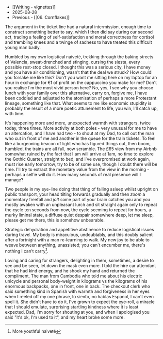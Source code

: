 - [[Writing - vignettes]]
- 2025-08-28
- Previous - [[06. Cornflakes]]

The argument in the ticket line had a natural intermission, enough time to construct something better to say, which I then did say during our second act, trading a feeling of self-satisfaction and moral correctness for cortisol and trembling knees and a twinge of sadness to have treated this difficult young man badly.

Humbled by my own logistical naiveté, trekking through the baking streets of Valencia, sweat-drenched and stinging, cursing the siesta, every possible rest-stop closed. I thought this was a serious city, I have money and you have air conditioning, wasn't that the deal we struck? How could you forsake me like this? Don't you want me sitting here on my laptop for an hour in exchange for €1 of profit on the cappuccino you make for me? Don't you realise I'm the most vivid person here? No, yes, I see why you choose lunch with your family over this alternative, carry on, forgive me, I have been coddled and adjusted to the atomisation of perhaps a more Protestant lineage, something like that. What seems to me like economic stupidity is probably the result of a more poetic attunement to life, you win, I'll catch up, with time.

It's happening more and more, unexpected warmth with strangers, twice today, three times. More activity at both poles - very unusual for me to have an altercation, and I have had two - to shout at my Dad, to call out the man who cut in front of me and another in the queue for the train tickets. To feel like a burgeoning beacon of light who has figured things out, then boom, humbled, the trains are all full, now scramble. The £65 view from my Airbnb somewhat ruined by the fact that I am will arrive at 1am, no time to explore the Gothic Quarter, straight to bed, and I've overpromised at work again, must rise early tomorrow, try to be of some use, though I doubt there will be time. I'll try to extract the monetary value from the view in the morning - perhaps a selfie will do it. How many seconds of real presence will I manage?

Two people in my eye-line doing that thing of falling asleep whilst upright on public transport, your head tilting forwards gradually and then *zoom* a momentary freefall and *jolt* some part of your brain catches you and you mostly awaken with an unpleasant lurch and sit straight again only to repeat the cycle ten seconds from now, the cycle seeming to repeat for hours, a murky liminal state, a diffuse quiet despair somewhere deep, let me sleep, please get me there, this is somehow unbearable.

Strategic dehydration and appetitive abstinence to reduce logistical issues during travel. My body is miraculous, undoubtably, and this doubly salient after a fortnight with a man re-learning to walk. My new joy to be able to weave between anything, unassisted; you can't encumber me, there's nothing I can't carry[^1].

Loving and caring for strangers, delighting in them, sometimes, a desire to see and be seen, let down the mask even more. I told the hire car attendant that he had kind energy, and he shook my hand and returned the compliment. The man from Cambodia who told me about his electric unicycle and personal body-weight in kilograms vs the kilograms of his enormous backpacks, one in front, one in back. The checkout clerk who said something kind in Spanish with warmth and forgiveness in her eyes when I reeled off my one phrase, lo siento, no hablas Espanol, I can't even spell it. She didn't have to do it, I've grown to expect the eye-roll, a miracle that I should emulate, surprising startling kindness where it is least expected. Dad, I'm sorry for shouting at you, and when I apologised you said "it's ok, I'm used to it", and my heart broke some more.

[^1]: 
	More youthful naiveté

